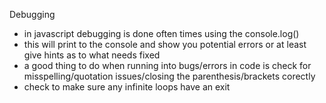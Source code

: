 Debugging
  - in javascript debugging is done often times using the console.log()
  - this will print to the console and show you potential errors or at least give hints as to what needs fixed
  - a good thing to do when running into bugs/errors in code is check for misspelling/quotation issues/closing the parenthesis/brackets corectly
  - check to make sure any infinite loops have an exit 

